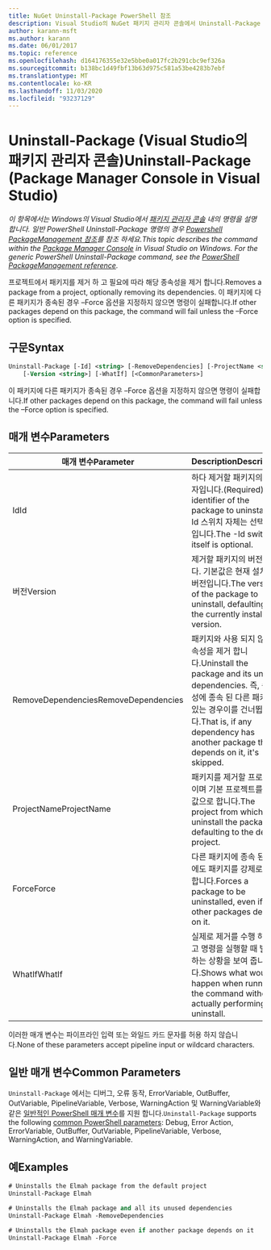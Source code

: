 ```yaml
---
title: NuGet Uninstall-Package PowerShell 참조
description: Visual Studio의 NuGet 패키지 관리자 콘솔에서 Uninstall-Package PowerShell 명령에 대 한 참조입니다.
author: karann-msft
ms.author: karann
ms.date: 06/01/2017
ms.topic: reference
ms.openlocfilehash: d164176355e32e5bbe0a017fc2b291cbc9ef326a
ms.sourcegitcommit: b138bc1d49fbf13b63d975c581a53be4283b7ebf
ms.translationtype: MT
ms.contentlocale: ko-KR
ms.lasthandoff: 11/03/2020
ms.locfileid: "93237129"
---
```

# <a name="uninstall-package-package-manager-console-in-visual-studio"></a><span data-ttu-id="5b6f5-103">Uninstall-Package (Visual Studio의 패키지 관리자 콘솔)</span><span class="sxs-lookup"><span data-stu-id="5b6f5-103">Uninstall-Package (Package Manager Console in Visual Studio)</span></span>

<span data-ttu-id="5b6f5-104">*이 항목에서는 Windows의 Visual Studio에서 [패키지 관리자 콘솔](../../consume-packages/install-use-packages-powershell.md) 내의 명령을 설명 합니다. 일반 PowerShell Uninstall-Package 명령의 경우 [Powershell PackageManagement 참조](/powershell/module/packagemanagement/?view=powershell-6)를 참조 하세요.*</span><span class="sxs-lookup"><span data-stu-id="5b6f5-104">*This topic describes the command within the [Package Manager Console](../../consume-packages/install-use-packages-powershell.md) in Visual Studio on Windows. For the generic PowerShell Uninstall-Package command, see the [PowerShell PackageManagement reference](/powershell/module/packagemanagement/?view=powershell-6).*</span></span>

<span data-ttu-id="5b6f5-105">프로젝트에서 패키지를 제거 하 고 필요에 따라 해당 종속성을 제거 합니다.</span><span class="sxs-lookup"><span data-stu-id="5b6f5-105">Removes a package from a project, optionally removing its dependencies.</span></span> <span data-ttu-id="5b6f5-106">이 패키지에 다른 패키지가 종속된 경우 –Force 옵션을 지정하지 않으면 명령이 실패합니다.</span><span class="sxs-lookup"><span data-stu-id="5b6f5-106">If other packages depend on this package, the command will fail unless the –Force option is specified.</span></span>

## <a name="syntax"></a><span data-ttu-id="5b6f5-107">구문</span><span class="sxs-lookup"><span data-stu-id="5b6f5-107">Syntax</span></span>

```ps
Uninstall-Package [-Id] <string> [-RemoveDependencies] [-ProjectName <string>] [-Force]
    [-Version <string>] [-WhatIf] [<CommonParameters>]
```

<span data-ttu-id="5b6f5-108">이 패키지에 다른 패키지가 종속된 경우 –Force 옵션을 지정하지 않으면 명령이 실패합니다.</span><span class="sxs-lookup"><span data-stu-id="5b6f5-108">If other packages depend on this package, the command will fail unless the –Force option is specified.</span></span>

## <a name="parameters"></a><span data-ttu-id="5b6f5-109">매개 변수</span><span class="sxs-lookup"><span data-stu-id="5b6f5-109">Parameters</span></span>

| <span data-ttu-id="5b6f5-110">매개 변수</span><span class="sxs-lookup"><span data-stu-id="5b6f5-110">Parameter</span></span> | <span data-ttu-id="5b6f5-111">Description</span><span class="sxs-lookup"><span data-stu-id="5b6f5-111">Description</span></span> |
| --- | --- |
| <span data-ttu-id="5b6f5-112">Id</span><span class="sxs-lookup"><span data-stu-id="5b6f5-112">Id</span></span> | <span data-ttu-id="5b6f5-113">하다 제거할 패키지의 식별자입니다.</span><span class="sxs-lookup"><span data-stu-id="5b6f5-113">(Required) The identifier of the package to uninstall.</span></span> <span data-ttu-id="5b6f5-114">-Id 스위치 자체는 선택 사항입니다.</span><span class="sxs-lookup"><span data-stu-id="5b6f5-114">The -Id switch itself is optional.</span></span> |
| <span data-ttu-id="5b6f5-115">버전</span><span class="sxs-lookup"><span data-stu-id="5b6f5-115">Version</span></span> | <span data-ttu-id="5b6f5-116">제거할 패키지의 버전입니다. 기본값은 현재 설치 된 버전입니다.</span><span class="sxs-lookup"><span data-stu-id="5b6f5-116">The version of the package to uninstall, defaulting to the currently installed version.</span></span> |
| <span data-ttu-id="5b6f5-117">RemoveDependencies</span><span class="sxs-lookup"><span data-stu-id="5b6f5-117">RemoveDependencies</span></span> | <span data-ttu-id="5b6f5-118">패키지와 사용 되지 않는 종속성을 제거 합니다.</span><span class="sxs-lookup"><span data-stu-id="5b6f5-118">Uninstall the package and its unused dependencies.</span></span> <span data-ttu-id="5b6f5-119">즉, 종속성에 종속 된 다른 패키지가 있는 경우이를 건너뜁니다.</span><span class="sxs-lookup"><span data-stu-id="5b6f5-119">That is, if any dependency has another package that depends on it, it's skipped.</span></span> |
| <span data-ttu-id="5b6f5-120">ProjectName</span><span class="sxs-lookup"><span data-stu-id="5b6f5-120">ProjectName</span></span> | <span data-ttu-id="5b6f5-121">패키지를 제거할 프로젝트 이며 기본 프로젝트를 기본값으로 합니다.</span><span class="sxs-lookup"><span data-stu-id="5b6f5-121">The project from which to uninstall the package, defaulting to the default project.</span></span> |
| <span data-ttu-id="5b6f5-122">Force</span><span class="sxs-lookup"><span data-stu-id="5b6f5-122">Force</span></span> | <span data-ttu-id="5b6f5-123">다른 패키지에 종속 된 경우에도 패키지를 강제로 제거 합니다.</span><span class="sxs-lookup"><span data-stu-id="5b6f5-123">Forces a package to be uninstalled, even if other packages depend on it.</span></span> |
| <span data-ttu-id="5b6f5-124">WhatIf</span><span class="sxs-lookup"><span data-stu-id="5b6f5-124">WhatIf</span></span> | <span data-ttu-id="5b6f5-125">실제로 제거를 수행 하지 않고 명령을 실행할 때 발생 하는 상황을 보여 줍니다.</span><span class="sxs-lookup"><span data-stu-id="5b6f5-125">Shows what would happen when running the command without actually performing the uninstall.</span></span> |

<span data-ttu-id="5b6f5-126">이러한 매개 변수는 파이프라인 입력 또는 와일드 카드 문자를 허용 하지 않습니다.</span><span class="sxs-lookup"><span data-stu-id="5b6f5-126">None of these parameters accept pipeline input or wildcard characters.</span></span>

## <a name="common-parameters"></a><span data-ttu-id="5b6f5-127">일반 매개 변수</span><span class="sxs-lookup"><span data-stu-id="5b6f5-127">Common Parameters</span></span>

<span data-ttu-id="5b6f5-128">`Uninstall-Package` 에서는 디버그, 오류 동작, ErrorVariable, OutBuffer, OutVariable, PipelineVariable, Verbose, WarningAction 및 WarningVariable와 같은 [일반적인 PowerShell 매개 변수](/powershell/module/microsoft.powershell.core/about/about_commonparameters)를 지원 합니다.</span><span class="sxs-lookup"><span data-stu-id="5b6f5-128">`Uninstall-Package` supports the following [common PowerShell parameters](/powershell/module/microsoft.powershell.core/about/about_commonparameters): Debug, Error Action, ErrorVariable, OutBuffer, OutVariable, PipelineVariable, Verbose, WarningAction, and WarningVariable.</span></span>

## <a name="examples"></a><span data-ttu-id="5b6f5-129">예</span><span class="sxs-lookup"><span data-stu-id="5b6f5-129">Examples</span></span>

```ps
# Uninstalls the Elmah package from the default project
Uninstall-Package Elmah

# Uninstalls the Elmah package and all its unused dependencies
Uninstall-Package Elmah -RemoveDependencies 

# Uninstalls the Elmah package even if another package depends on it
Uninstall-Package Elmah -Force
```